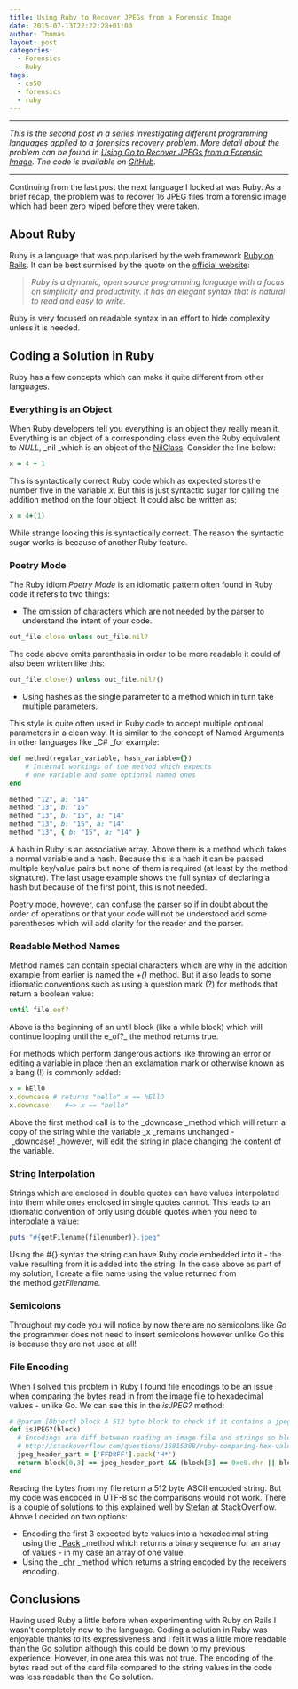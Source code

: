 ```yaml
---
title: Using Ruby to Recover JPEGs from a Forensic Image
date: 2015-07-13T22:22:28+01:00
author: Thomas
layout: post
categories:
  - Forensics
  - Ruby
tags:
  - cs50
  - forensics
  - ruby
---
```

* * *

_This is the second post in a series investigating different programming languages applied to a forensics recovery problem. More detail about the problem can be found in [Using Go to Recover JPEGs from a Forensic Image](http://mrshipley.com/?p=23). The code is available on [GitHub](https://github.com/tdshipley/CS50-Forensics-Without-C)._

* * *

Continuing from the last post the next language I looked at was Ruby. As a brief recap, the problem was to recover 16 JPEG files from a forensic image which had been zero wiped before they were taken.

## About Ruby

Ruby is a language that was popularised by the web framework [Ruby on Rails](http://rubyonrails.org). It can be best surmised by the quote on the [official website](https://www.ruby-lang.org/en/):

> _Ruby is a dynamic, open source programming language with a focus on simplicity and productivity. It has an elegant syntax that is natural to read and easy to write._

Ruby is very focused on readable syntax in an effort to hide complexity unless it is needed.

## Coding a Solution in Ruby

Ruby has a few concepts which can make it quite different from other languages.

### Everything is an Object

When Ruby developers tell you everything is an object they really mean it. Everything is an object of a corresponding class even the Ruby equivalent to _NULL_, _nil _which is an object of the [NilClass](http://ruby-doc.org/core-2.2.2/NilClass.html). Consider the line below:

```ruby
x = 4 + 1
```

This is syntactically correct Ruby code which as expected stores the number five in the variable _x_. But this is just syntactic sugar for calling the addition method on the four object. It could also be written as:

```ruby
x = 4+(1)
```

While strange looking this is syntactically correct. The reason the syntactic sugar works is because of another Ruby feature.

### Poetry Mode

The Ruby idiom _Poetry Mode_ is an idiomatic pattern often found in Ruby code it refers to two things:

  * The omission of characters which are not needed by the parser to understand the intent of your code.

```ruby
out_file.close unless out_file.nil?
```

The code above omits parenthesis in order to be more readable it could of also been written like this:

```ruby
out_file.close() unless out_file.nil?()
```

  * Using hashes as the single parameter to a method which in turn take multiple parameters.

This style is quite often used in Ruby code to accept multiple optional parameters in a clean way. It is similar to the concept of Named Arguments in other languages like _C# _for example:

```ruby
def method(regular_variable, hash_variable={})
    # Internal workings of the method which expects
    # one variable and some optional named ones 
end

method "12", a: "14"
method "13", b: "15"
method "13", b: "15", a: "14"
method "13", b: "15", a: "14"
method "13", { b: "15", a: "14" }
```

A hash in Ruby is an associative array. Above there is a method which takes a normal variable and a hash. Because this is a hash it can be passed multiple key/value pairs but none of them is required (at least by the method signature). The last usage example shows the full syntax of declaring a hash but because of the first point, this is not needed.

Poetry mode, however, can confuse the parser so if in doubt about the order of operations or that your code will not be understood add some parentheses which will add clarity for the reader and the parser.

### Readable Method Names

Method names can contain special characters which are why in the addition example from earlier is named the _+()_ method. But it also leads to some idiomatic conventions such as using a question mark (?) for methods that return a boolean value:

```ruby
until file.eof?
```

Above is the beginning of an until block (like a while block) which will continue looping until the e_of?_ the method returns true.

For methods which perform dangerous actions like throwing an error or editing a variable in place then an exclamation mark or otherwise known as a bang (!) is commonly added:

```ruby
x = hEllO
x.downcase # returns "hello" x == hEllO
x.downcase!   #=> x == "hello"
```

Above the first method call is to the _downcase _method which will return a copy of the string while the variable _x _remains unchanged - _downcase! _however, will edit the string in place changing the content of the variable.

### String Interpolation

Strings which are enclosed in double quotes can have values interpolated into them while ones enclosed in single quotes cannot. This leads to an idiomatic convention of only using double quotes when you need to interpolate a value:

```ruby
puts "#{getFilename(filenumber)}.jpeg"
```

Using the #{} syntax the string can have Ruby code embedded into it - the value resulting from it is added into the string. In the case above as part of my solution, I create a file name using the value returned from the method _getFilename._

### Semicolons

Throughout my code you will notice by now there are no semicolons like _Go_ the programmer does not need to insert semicolons however unlike Go this is because they are not used at all!

### File Encoding

When I solved this problem in Ruby I found file encodings to be an issue when comparing the bytes read in from the image file to hexadecimal values - unlike Go. We can see this in the _isJPEG?_ method:

```ruby
# @param [Object] block A 512 byte block to check if it contains a jpeg header in first 4 bytes
def isJPEG?(block)
  # Encodings are diff between reading an image file and strings so block[0] == 0xFF wont work
  # http://stackoverflow.com/questions/16815308/ruby-comparing-hex-value-to-string
  jpeg_header_part = ['FFD8FF'].pack('H*')
  return block[0,3] == jpeg_header_part && (block[3] == 0xe0.chr || block[3] == 0x0e1.chr)
end
```

Reading the bytes from my file return a 512 byte ASCII encoded string. But my code was encoded in UTF-8 so the comparisons would not work. There is a couple of solutions to this explained well by [Stefan](http://stackoverflow.com/questions/16815308/ruby-comparing-hex-value-to-string) at StackOverflow. Above I decided on two options:

  * Encoding the first 3 expected byte values into a hexadecimal string using the _[Pack](http://ruby-doc.org/core-2.0.0/Array.html) _method which returns a binary sequence for an array of values - in my case an array of one value.
  * Using the _[chr](http://ruby-doc.org/core-2.0.0/Integer.html#method-i-chr) _method which returns a string encoded by the receivers encoding.

## Conclusions

Having used Ruby a little before when experimenting with Ruby on Rails I wasn't completely new to the language. Coding a solution in Ruby was enjoyable thanks to its expressiveness and I felt it was a little more readable than the Go solution although this could be down to my previous experience. However, in one area this was not true. The encoding of the bytes read out of the card file compared to the string values in the code was less readable than the Go solution.